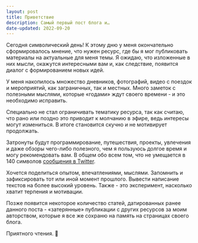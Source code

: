 ```yaml
---
layout: post
title: Приветствие
description: Самый первый пост блога и…
date-updated: 2022-09-20
---
```


Сегодня символический день! К этому дню у меня окончательно сформировалось мнение, что нужен ресурс, где бы я мог публиковать материалы на актуальные для меня темы. Я ожидаю, что изложенные в них мысли, окажутся интересными вам и, как следствие, появится диалог с формированием новых идей.

У меня накопилось множество дневников, фотографий, видео с поездок и мероприятий, как заграничных, так и местных. Много заметок с полезными мыслями, которые «годами» ждут своего времени - и это необходимо исправить.

Специально не стал ограничивать тематику ресурса, так как считаю, что рано или поздно это приводит к молчанию в эфире, ведь интересы могут измениться. В итоге становится скучно и не мотивирует продолжать.

Затронуты будут программирование, путешествия, проекты, увлечения и даже обзоры чего-либо полезного, чем я пользуюсь долгое время и могу рекомендовать вам. В общем обо всем том, что не умещается в 140 символов [сообщения в Twitter](https://twitter.com/PavelQuash).

Хочется поделиться опытом, впечатлениями, мыслями. Запомнить и зафиксировать тот или иной момент прошлого. Вывести написание текстов на более высокий уровень. Также - это эксперимент, насколько хватит терпения и мотивации.

Позже появится некоторое количество статей, датированных ранее данного поста - «затерянные» публикации с других ресурсов за моим авторством, которые я все же сохраню на память на страницах своего блога.

Приятного чтения. 👀
